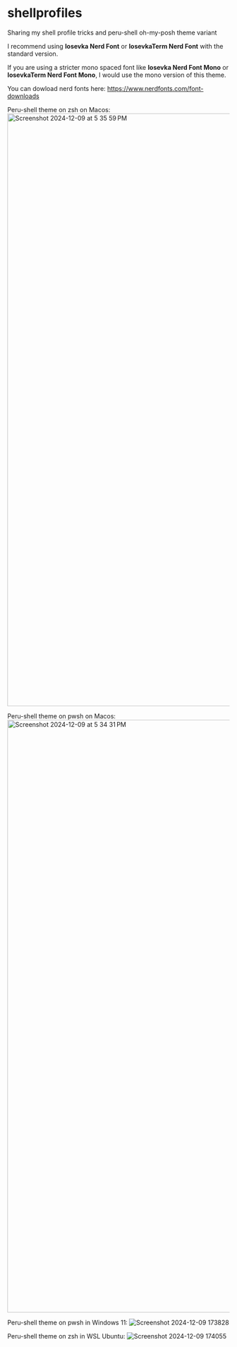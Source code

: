 # shellprofiles
Sharing my shell profile tricks and peru-shell oh-my-posh theme variant

I recommend using **Iosevka Nerd Font** or **IosevkaTerm Nerd Font** with the standard version.

If you are using a stricter mono spaced font like **Iosevka Nerd Font Mono** or **IosevkaTerm Nerd Font Mono**, I would use the mono version of this theme.

You can dowload nerd fonts here: https://www.nerdfonts.com/font-downloads

Peru-shell theme on zsh on Macos:
<img width="1344" alt="Screenshot 2024-12-09 at 5 35 59 PM" src="https://github.com/user-attachments/assets/25b31b04-60d7-42a9-8307-deea15363042">

Peru-shell theme on pwsh on Macos:
<img width="1344" alt="Screenshot 2024-12-09 at 5 34 31 PM" src="https://github.com/user-attachments/assets/34a5f80d-1cbd-4e1d-8ab3-3fc392ea28be">

Peru-shell theme on pwsh in Windows 11:
![Screenshot 2024-12-09 173828](https://github.com/user-attachments/assets/47733547-ccca-4bdd-b067-ef1c2a58bed2)

Peru-shell theme on zsh in WSL Ubuntu:
![Screenshot 2024-12-09 174055](https://github.com/user-attachments/assets/f4496193-a46b-426a-a724-e42d7635929d)
